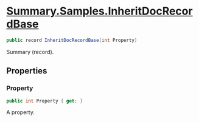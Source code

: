# [Summary.Samples.InheritDocRecordBase](../src/Core/Samples/InheritDocSample.cs#L193)
```cs
public record InheritDocRecordBase(int Property)
```

Summary (record).

## Properties
### Property
```cs
public int Property { get; }
```

A property.

